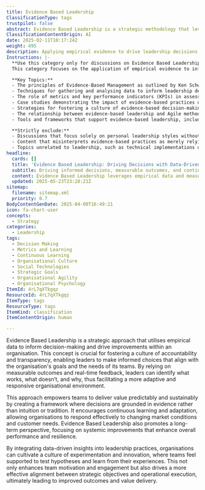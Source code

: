 ```yaml
---
title: Evidence Based Leadership
ClassificationType: tags
trustpilot: false
abstract: Evidence Based Leadership is a strategic methodology that leverages empirical data to guide decision-making and enhance organisational performance. Originating from the need for accountability and transparency in leadership, this approach enables leaders to make informed choices that align with both organisational goals and team requirements. By focusing on measurable outcomes and real-time feedback, leaders can discern effective practices and areas for improvement, fostering a more adaptive organisational culture. This methodology is particularly valuable in agile and DevOps environments, where the ability to respond swiftly to market changes and customer demands is critical. Evidence Based Leadership encourages continuous learning and adaptation, promoting a long-term perspective that prioritises systemic enhancements to performance and resilience. By embedding data-driven insights into leadership practices, organisations can create a culture of experimentation and innovation, empowering teams to test ideas and learn from their outcomes. This not only boosts team motivation and engagement but also ensures a stronger alignment between strategic objectives and operational execution, ultimately leading to improved results and value delivery.
ClassificationContentOrigin: AI
date: 2025-02-11T10:17:24Z
weight: 495
description: Applying empirical evidence to drive leadership decisions and improvements.
Instructions: |-
  **Use this category only for discussions on Evidence Based Leadership.**  
  This category focuses on the application of empirical evidence to inform and enhance leadership decisions and organisational improvements. It emphasises the importance of data-driven approaches in leadership practices, ensuring that decisions are based on solid evidence rather than intuition or anecdotal experiences.

  **Key Topics:**
  - The principles of Evidence-Based Management as outlined by Ken Schwaber and Jeff Sutherland.
  - Techniques for gathering and analysing data to inform leadership decisions.
  - The role of metrics and key performance indicators (KPIs) in assessing team performance and organisational health.
  - Case studies demonstrating the impact of evidence-based practices on leadership effectiveness.
  - Strategies for fostering a culture of evidence-based decision-making within teams and organisations.
  - The relationship between evidence-based leadership and Agile methodologies.
  - Tools and frameworks that support evidence-based leadership, including the use of feedback loops and retrospectives.

  **Strictly exclude:**
  - Discussions that focus solely on personal leadership styles without reference to empirical evidence.
  - Content that misinterprets evidence-based practices as merely relying on subjective opinions or experiences.
  - Topics unrelated to leadership, such as technical implementations or specific Agile practices that do not connect to leadership decision-making.
headline:
  cards: []
  title: 'Evidence Based Leadership: Driving Decisions with Data-Driven Insights'
  subtitle: Driving informed decisions, measurable outcomes, and continuous improvement through empirical data and strategic experimentation.
  content: Evidence Based Leadership leverages empirical data and measurable outcomes to inform strategic decisions, enhance organisational transparency, and foster continuous improvement. It emphasises experimentation, real-time feedback, adaptive decision-making, and systemic performance enhancements, enabling leaders to align operational execution with strategic objectives and effectively respond to complexity, uncertainty, and evolving customer demands.
  updated: 2025-05-23T23:28:21Z
sitemap:
  filename: sitemap.xml
  priority: 0.7
BodyContentGenDate: 2025-04-09T16:49:21
icon: fa-chart-user
concepts:
  - Strategy
categories:
  - Leadership
tags:
  - Decision Making
  - Metrics and Learning
  - Continuous Learning
  - Organisational Culture
  - Social Technologies
  - Strategic Goals
  - Organisational Agility
  - Organisational Psychology
ItemId: 4rL7qXTkgqz
ResourceId: 4rL7qXTkgqz
ItemType: tags
ResourceType: tags
ItemKind: classification
ItemContentOrigin: human

---
```

Evidence Based Leadership is a strategic approach that utilises empirical data to inform decision-making and drive improvements within an organisation. This concept is crucial for fostering a culture of accountability and transparency, enabling leaders to make informed choices that align with the organisation's goals and the needs of its teams. By relying on measurable outcomes and real-time feedback, leaders can identify what works, what doesn’t, and why, thus facilitating a more adaptive and responsive organisational environment.

This approach empowers teams to deliver value predictably and sustainably by creating a framework where decisions are grounded in evidence rather than intuition or tradition. It encourages continuous learning and adaptation, allowing organisations to respond effectively to changing market conditions and customer needs. Evidence Based Leadership also promotes a long-term perspective, focusing on systemic improvements that enhance overall performance and resilience.

By integrating data-driven insights into leadership practices, organisations can cultivate a culture of experimentation and innovation, where teams feel supported to test hypotheses and learn from their experiences. This not only enhances team motivation and engagement but also drives a more effective alignment between strategic objectives and operational execution, ultimately leading to improved outcomes and value delivery.
